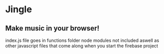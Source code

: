# Jingle
 
## Make music in your browser!

index.js file goes in functions folder 
node modules not included aswell as other javascript files that come along when you start the firebase project


